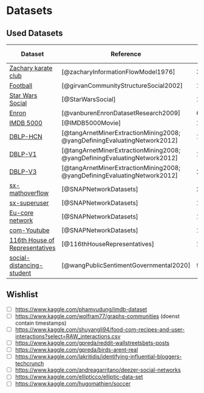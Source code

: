 # Datasets
## Used Datasets

| Dataset                                                                                                | Reference                                                                 | Nodes   | Edges   | Node/Edge Types | Properties |
|--------------------------------------------------------------------------------------------------------|---------------------------------------------------------------------------|---------|---------|-----------------|------------|
| [Zachary karate club](http://konect.cc/networks/ucidata-zachary/)                                      | [@zacharyInformationFlowModel1976]                                        | 34      | 78      | 1/1             | S/Y        |
| [Football](https://networkrepository.com/misc-football.php)                                            | [@girvanCommunityStructureSocial2002]                                     | 115     | 613     | 1/1             | S/N        |
| [Star Wars Social](https://www.kaggle.com/ruchi798/star-wars)                                          | [@StarWarsSocial]                                                         | 113     | 1599    | 1/2             | T/N        |
| [Enron](https://www.kaggle.com/wcukierski/enron-email-dataset/)                                        | [@vanburenEnronDatasetResearch2009]                                       | 605076  | 4179878 | 2/3             | T/Y        |
| [IMDB 5000](https://www.kaggle.com/carolzhangdc/imdb-5000-movie-dataset)                               | [@IMDB5000Movie]                                                          | 16615   | 52251   | 4/4             | T/N        |
| [DBLP-HCN](https://data.mendeley.com/datasets/t4xmpbrr6v/1)                                            | [@tangArnetMinerExtractionMining2008; @yangDefiningEvaluatingNetwork2012] | 10687   | 16533   | 3/2             | T/N        |
| [DBLP-V1](https://www.aminer.org/citation)                                                             | [@tangArnetMinerExtractionMining2008; @yangDefiningEvaluatingNetwork2012] | 1238145 | 2475740 | 3/3             | T/N        |
| [DBLP-V3](https://www.aminer.org/citation)                                                             | [@tangArnetMinerExtractionMining2008; @yangDefiningEvaluatingNetwork2012] | 2677098 | 8225508 | 3/3             | T/N        |
| [sx-mathoverflow](https://snap.stanford.edu/data/sx-mathoverflow.html)                                 | [@SNAPNetworkDatasets]                                                    | 24818   | 506550  | 1/3             | T/N        |
| [sx-superuser](https://snap.stanford.edu/data/sx-superuser.html)                                       | [@SNAPNetworkDatasets]                                                    | 194085  | 1443339 | 1/3             | T/N        |
| [Eu-core network](https://snap.stanford.edu/data/email-Eu-core.html)                                   | [@SNAPNetworkDatasets]                                                    | 1005    | 25571   | 1/1             | S/Y        |
| [com-Youtube](https://snap.stanford.edu/data/com-Youtube.html)                                         | [@SNAPNetworkDatasets]                                                    | 1134891 | 298762  | 1/1             | S/Y        |
| [116th House of Representatives](https://www.kaggle.com/aavigan/house-of-representatives-congress-116) | [@116thHouseRepresentatives]                                              | 1134891 | 298762  | 1/1             | S/Y        |
| [social-distancing-student]()                                                                          | [@wangPublicSentimentGovernmental2020]                                    | 93433   | 3710183 | 3/7             | T/N        |

## Wishlist
- [ ] https://www.kaggle.com/phamvudung/imdb-dataset
- [ ] https://www.kaggle.com/wolfram77/graphs-communities (doenst contain timestamps)
- [ ] https://www.kaggle.com/shuyangli94/food-com-recipes-and-user-interactions?select=RAW_interactions.csv
- [ ] https://www.kaggle.com/gpreda/reddit-wallstreetsbets-posts
- [ ] https://www.kaggle.com/gpreda/birds-arent-real
- [ ] https://www.kaggle.com/lakritidis/identifying-influential-bloggers-techcrunch
- [ ] https://www.kaggle.com/andreagarritano/deezer-social-networks
- [ ] https://www.kaggle.com/ellipticco/elliptic-data-set
- [ ] https://www.kaggle.com/hugomathien/soccer